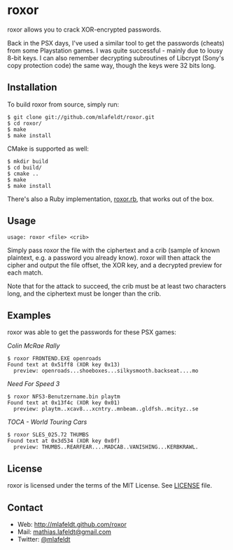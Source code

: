 roxor
=====

roxor allows you to crack XOR-encrypted passwords.

Back in the PSX days, I've used a similar tool to get the passwords (cheats) from
some Playstation games. I was quite successful - mainly due to lousy 8-bit keys.
I can also remember decrypting subroutines of Libcrypt (Sony's copy protection
code) the same way, though the keys were 32 bits long.


Installation
------------

To build roxor from source, simply run:

    $ git clone git://github.com/mlafeldt/roxor.git
    $ cd roxor/
    $ make
    $ make install

CMake is supported as well:

    $ mkdir build
    $ cd build/
    $ cmake ..
    $ make
    $ make install

There's also a Ruby implementation, [roxor.rb], that works out of the box.


Usage
-----

    usage: roxor <file> <crib>

Simply pass roxor the file with the ciphertext and a crib (sample of known
plaintext, e.g. a password you already know). roxor will then attack the cipher
and output the file offset, the XOR key, and a decrypted preview for each match.

Note that for the attack to succeed, the crib must be at least two characters
long, and the ciphertext must be longer than the crib.


Examples
--------

roxor was able to get the passwords for these PSX games:

*Colin McRae Rally*

    $ roxor FRONTEND.EXE openroads
    Found text at 0x51ff8 (XOR key 0x13)
      preview: openroads...shoeboxes...silkysmooth.backseat....mo

*Need For Speed 3*

    $ roxor NFS3-Benutzername.bin playtm
    Found text at 0x13f4c (XOR key 0x01)
      preview: playtm..xcav8...xcntry..mnbeam..gldfsh..mcityz..se

*TOCA - World Touring Cars*

    $ roxor SLES_025.72 THUMBS
    Found text at 0x3d534 (XOR key 0x0f)
      preview: THUMBS..REARFEAR....MADCAB..VANISHING...KERBKRAWL.


License
-------

roxor is licensed under the terms of the MIT License. See [LICENSE] file.


Contact
-------

* Web: <http://mlafeldt.github.com/roxor>
* Mail: <mathias.lafeldt@gmail.com>
* Twitter: [@mlafeldt](https://twitter.com/mlafeldt)


[LICENSE]: https://github.com/mlafeldt/roxor/blob/master/LICENSE
[roxor.rb]: https://github.com/mlafeldt/roxor/blob/master/roxor.rb
